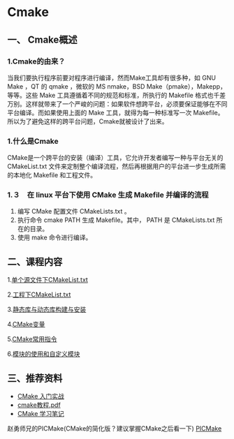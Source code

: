 # Cmake

## 一、 Cmake概述

### 1.Cmake的由来？
当我们要执行程序前要对程序进行编译，然而Make工具却有很多种，如 GNU Make ，QT 的 qmake ，微软的 MS nmake，BSD Make（pmake），Makepp，等等。这些 Make 工具遵循着不同的规范和标准，所执行的 Makefile 格式也千差万别。这样就带来了一个严峻的问题：如果软件想跨平台，必须要保证能够在不同平台编译。而如果使用上面的 Make 工具，就得为每一种标准写一次 Makefile。所以为了避免这样的跨平台问题，Cmake就被设计了出来。

### 1.什么是Cmake
CMake是一个跨平台的安装（编译）工具，它允许开发者编写一种与平台无关的 CMakeList.txt 文件来定制整个编译流程，然后再根据用户的平台进一步生成所需的本地化 Makefile 和工程文件。

### 1.３　在 linux 平台下使用 CMake 生成 Makefile 并编译的流程

1. 编写 CMake 配置文件 CMakeLists.txt 。
2. 执行命令 cmake PATH 生成 Makefile。其中， PATH 是 CMakeLists.txt 所在的目录。
3. 使用 make 命令进行编译。


## 二、课程内容
1.[单个源文件下CMakeList.txt](./单个源文件下Cmake.md)

2.[工程下CMakeList.txt](./工程下Cmake.md)

3.[静态库与动态库构建与安装](./静态库与动态库构建与安装.md)

4.[CMake变量](./CMake变量.md)

5.[CMake常用指令](./CMake常用指令.md)

6.[模块的使用和自定义模块](./模块的使用和自定义模块.md)



## 三、推荐资料

* [CMake 入门实战](http://www.hahack.com/codes/cmake/) 
* [cmake教程.pdf](./cmake教程.pdf)
* [CMake 学习笔记](http://blog.csdn.net/dbzhang800/article/details/6314073)

赵勇师兄的PICMake(CMake的简化版？建议掌握CMake之后看一下)
[PICMake](https://github.com/zdzhaoyong/PICMake)

